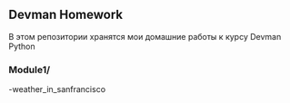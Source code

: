 ## Devman Homework

В этом репозитории хранятся мои домашние работы к курсу Devman Python

### Module1/
-weather_in_sanfrancisco
